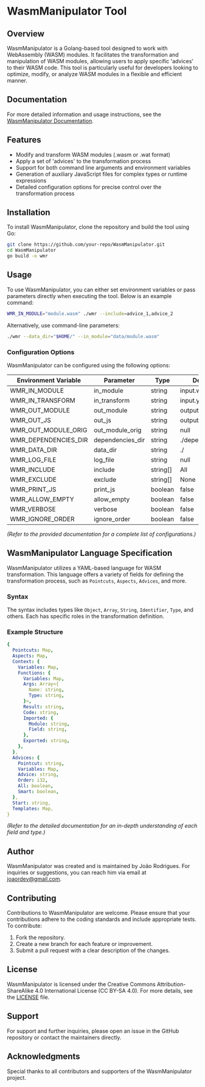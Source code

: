 # WasmManipulator Tool

## Overview
WasmManipulator is a Golang-based tool designed to work with WebAssembly (WASM) modules. It facilitates the transformation and manipulation of WASM modules, allowing users to apply specific 'advices' to their WASM code. This tool is particularly useful for developers looking to optimize, modify, or analyze WASM modules in a flexible and efficient manner.

## Documentation
For more detailed information and usage instructions, see the [WasmManipulator Documentation](./DOCS).

## Features
- Modify and transform WASM modules (.wasm or .wat format)
- Apply a set of 'advices' to the transformation process
- Support for both command line arguments and environment variables
- Generation of auxiliary JavaScript files for complex types or runtime expressions
- Detailed configuration options for precise control over the transformation process

## Installation
To install WasmManipulator, clone the repository and build the tool using Go:

```bash
git clone https://github.com/your-repo/WasmManipulator.git
cd WasmManipulator
go build -o wmr
```

## Usage
To use WasmManipulator, you can either set environment variables or pass parameters directly when executing the tool. Below is an example command:

```bash
WMR_IN_MODULE="module.wasm" ./wmr --include=advice_1,advice_2
```

Alternatively, use command-line parameters:

```bash
./wmr --data_dir="$HOME/" --in_module="data/module.wasm"
```

### Configuration Options
WasmManipulator can be configured using the following options:

| Environment Variable          | Parameter         | Type       | Default    |
| ----------------------------- | ----------------- | ---------- | ---------- |
| WMR_IN_MODULE                 | in_module         | string     | input.wasm |
| WMR_IN_TRANSFORM              | in_transform      | string     | input.yml  |
| WMR_OUT_MODULE                | out_module        | string     | output.wasm|
| WMR_OUT_JS                    | out_js            | string     | output.js  |
| WMR_OUT_MODULE_ORIG           | out_module_orig   | string     | null       |
| WMR_DEPENDENCIES_DIR          | dependencies_dir  | string     | ./dependencies/ |
| WMR_DATA_DIR                  | data_dir          | string     | ./         |
| WMR_LOG_FILE                  | log_file          | string     | null       |
| WMR_INCLUDE                   | include           | string[]   | All        |
| WMR_EXCLUDE                   | exclude           | string[]   | None       |
| WMR_PRINT_JS                  | print_js          | boolean    | false      |
| WMR_ALLOW_EMPTY               | allow_empty       | boolean    | false      |
| WMR_VERBOSE                   | verbose           | boolean    | false      |
| WMR_IGNORE_ORDER              | ignore_order      | boolean    | false      |

*(Refer to the provided documentation for a complete list of configurations.)*

## WasmManipulator Language Specification
WasmManipulator utilizes a YAML-based language for WASM transformation. This language offers a variety of fields for defining the transformation process, such as `Pointcuts`, `Aspects`, `Advices`, and more.

### Syntax
The syntax includes types like `Object`, `Array`, `String`, `Identifier`, `Type`, and others. Each has specific roles in the transformation definition.

### Example Structure
```yaml
{
  Pointcuts: Map,
  Aspects: Map,
  Context: {
    Variables: Map,
    Functions: {
      Variables: Map,
      Args: Array<{
        Name: string,
        Type: string,
      }>,
      Result: string,
      Code: string,
      Imported: {
        Module: string,
        Field: string,
      },
      Exported: string,
    },
  },
  Advices: {
    Pointcut: string,
    Variables: Map,
    Advice: string,
    Order: i32,
    All: boolean,
    Smart: boolean,
  },
  Start: string,
  Templates: Map,
}
```
*(Refer to the detailed documentation for an in-depth understanding of each field and type.)*

## Author
WasmManipulator was created and is maintained by João Rodrigues. For inquiries or suggestions, you can reach him via email at [joaordev@gmail.com](mailto:joaordev@gmail.com).

## Contributing
Contributions to WasmManipulator are welcome. Please ensure that your contributions adhere to the coding standards and include appropriate tests. To contribute:

1. Fork the repository.
2. Create a new branch for each feature or improvement.
3. Submit a pull request with a clear description of the changes.

## License
WasmManipulator is licensed under the Creative Commons Attribution-ShareAlike 4.0 International License (CC BY-SA 4.0). For more details, see the [LICENSE](./LICENSE) file.

## Support
For support and further inquiries, please open an issue in the GitHub repository or contact the maintainers directly.

## Acknowledgments
Special thanks to all contributors and supporters of the WasmManipulator project.
